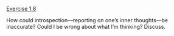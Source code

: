 [Exercise 1.8](1-8/)

How could introspection—reporting on one’s inner thoughts—be inaccurate?
Could I be wrong about what I’m thinking? Discuss.
